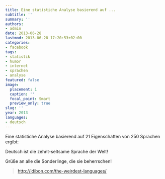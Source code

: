 ```yaml
---
title: Eine statistiche Analyse basierend auf ...
subtitle: ''
summary: ''
authors:
- admin
date: 2013-06-28
lastmod: 2013-06-28 17:20:53+02:00
categories:
- facebook
tags:
- statistik
- humor
- internet
- sprachen
- analyse
featured: false
image:
  placement: 1
  caption: ''
  focal_point: Smart
  preview_only: true
slug: ''
year: 2013
languages:
- deutsch
---
```


Eine statistiche Analyse basierend auf 21 Eigenschaften von 250 Sprachen ergibt:

Deutsch ist die zehnt-seltsame Sprache der Welt!

Grüße an alle die Sonderlinge, die sie beherrschen!
> http://idibon.com/the-weirdest-languages/